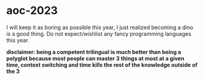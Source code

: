 # aoc-2023

I will keep it as boring as possible this year, I just realized becoming a dino is a good thing. Do not expect/wishlist any fancy programming languages this year.

**disclaimer: being a competent trilingual is much better than being a polyglot because most people can master 3 things at most at a given time, context switching and time kills the rest of the knowledge outside of the 3**
